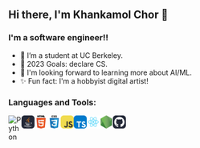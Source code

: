 ## Hi there, I'm Khankamol Chor 👋

### I'm a software engineer!!

- 🌱 I’m a student at UC Berkeley.
- 🥂 2023 Goals: declare CS.
- 🤔 I'm looking forward to learning more about AI/ML.
- ✨ Fun fact: I'm a hobbyist digital artist!

### Languages and Tools:
<img align="left" alt="Python" width="26px" src="https://s3.dualstack.us-east-2.amazonaws.com/pythondotorg-assets/media/psf/trademarks-faq/Python-logo-notext-rotate-flip.png" />
<img align="left" alt="Java" width="26px" src="https://raw.githubusercontent.com/tandpfun/skill-icons/59059d9d1a2c092696dc66e00931cc1181a4ce1f/icons/Java-Dark.svg" />
<img align="left" alt="HTML5" width="26px" src="https://raw.githubusercontent.com/github/explore/80688e429a7d4ef2fca1e82350fe8e3517d3494d/topics/html/html.png" />
<img align="left" alt="CSS3" width="26px" src="https://raw.githubusercontent.com/github/explore/80688e429a7d4ef2fca1e82350fe8e3517d3494d/topics/css/css.png" />
<img align="left" alt="JavaScript" width="26px" src="https://raw.githubusercontent.com/tandpfun/skill-icons/main/icons/JavaScript.svg" />
<img align="left" alt="TypeScript" width="26px" src="https://raw.githubusercontent.com/tandpfun/skill-icons/main/icons/TypeScript.svg" />
<img align="left" alt="React" width="26px" src="https://raw.githubusercontent.com/github/explore/80688e429a7d4ef2fca1e82350fe8e3517d3494d/topics/react/react.png" />
<img align="left" alt="Node.js" width="26px" src="https://raw.githubusercontent.com/github/explore/80688e429a7d4ef2fca1e82350fe8e3517d3494d/topics/nodejs/nodejs.png" />
<img align="left" alt="GitHub" width="26px" src="https://raw.githubusercontent.com/tandpfun/skill-icons/59059d9d1a2c092696dc66e00931cc1181a4ce1f/icons/Github-Dark.svg" />

<!---
Icons from https://github.com/tandpfun/skill-icons
-->

